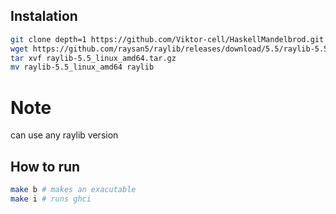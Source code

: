 ## Instalation
```bash
git clone depth=1 https://github.com/Viktor-cell/HaskellMandelbrod.git
wget https://github.com/raysan5/raylib/releases/download/5.5/raylib-5.5_linux_amd64.tar.gz # any of raylib version will do
tar xvf raylib-5.5_linux_amd64.tar.gz
mv raylib-5.5_linux_amd64 raylib
```
# Note
can use any raylib version

## How to run
```bash
make b # makes an exacutable
make i # runs ghci
```
